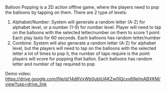 Balloon Popping is a 2D action offline game, where the players need to pop the balloons by tapping on them. 
There are 2 type of levels:
  1. Alphabet/Number: System will generate a random letter (A-Z) for alphabet level, or a number (1-9) for number level. Player will need to tap on the balloons with the selected letter/number on them to score 1 point. Each play lasts for 60 seconds. Each balloons has random letter/number
  2. Combine: System will also generate a random letter (A-Z) for alphabet level, but the players will need to tap on the balloons with the selected letter a lot of times to pop it, the number of taps require is the point players will score for popping that ballon. Each balloons has random letter and number of tap required to pop

Demo video: https://drive.google.com/file/d/14d6VxWb0ubtUAKZw0lQcxx69eImABXKM/view?usp=drive_link
